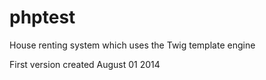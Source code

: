 phptest
=======

House renting system which uses the Twig template engine

First version created August 01 2014
